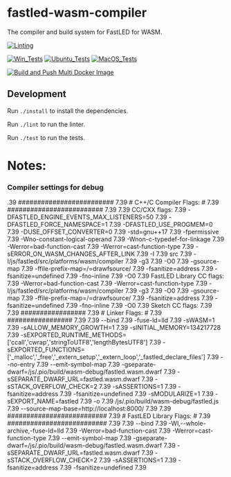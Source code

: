 # fastled-wasm-compiler

The compiler and build system for FastLED for WASM.

[![Linting](https://github.com/zackees/fastled-wasm-compiler/actions/workflows/lint.yml/badge.svg)](https://github.com/zackees/fastled-wasm-compiler/actions/workflows/lint.yml)

[![Win_Tests](https://github.com/zackees/fastled-wasm-compiler/actions/workflows/test_win.yml/badge.svg)](https://github.com/zackees/fastled-wasm-compiler/actions/workflows/test_win.yml)
[![Ubuntu_Tests](https://github.com/zackees/fastled-wasm-compiler/actions/workflows/test_ubuntu.yml/badge.svg)](https://github.com/zackees/fastled-wasm-compiler/actions/workflows/test_ubuntu.yml)
[![MacOS_Tests](https://github.com/zackees/fastled-wasm-compiler/actions/workflows/test_macos.yml/badge.svg)](https://github.com/zackees/fastled-wasm-compiler/actions/workflows/test_macos.yml)

[![Build and Push Multi Docker Image](https://github.com/zackees/fastled-wasm-compiler/actions/workflows/build_multi_docker_image.yml/badge.svg)](https://github.com/zackees/fastled-wasm-compiler/actions/workflows/build_multi_docker_image.yml)


## Development

Run `./install` to install the dependencies.

Run `./lint` to run the linter.

Run `./test` to run the tests.


# Notes:

### Compiler settings for debug

.39 #########################
7.39 # C++/C Compiler Flags: #
7.39 #########################
7.39
7.39 CC/CXX flags:
7.39   -DFASTLED_ENGINE_EVENTS_MAX_LISTENERS=50
7.39   -DFASTLED_FORCE_NAMESPACE=1
7.39   -DFASTLED_USE_PROGMEM=0
7.39   -DUSE_OFFSET_CONVERTER=0
7.39   -std=gnu++17
7.39   -fpermissive
7.39   -Wno-constant-logical-operand
7.39   -Wnon-c-typedef-for-linkage
7.39   -Werror=bad-function-cast
7.39   -Werror=cast-function-type
7.39   -sERROR_ON_WASM_CHANGES_AFTER_LINK
7.39   -I
7.39   src
7.39   -I/js/fastled/src/platforms/wasm/compiler
7.39   -g3
7.39   -O0
7.39   -gsource-map
7.39   -ffile-prefix-map=/=drawfsource/
7.39   -fsanitize=address
7.39   -fsanitize=undefined
7.39   -fno-inline
7.39   -O0
7.39 FastLED Library CC flags:
7.39   -Werror=bad-function-cast
7.39   -Werror=cast-function-type
7.39   -I/js/fastled/src/platforms/wasm/compiler
7.39   -g3
7.39   -O0
7.39   -gsource-map
7.39   -ffile-prefix-map=/=drawfsource/
7.39   -fsanitize=address
7.39   -fsanitize=undefined
7.39   -fno-inline
7.39   -O0
7.39 Sketch CC flags:
7.39
7.39 #################
7.39 # Linker Flags: #
7.39 #################
7.39
7.39   --bind
7.39   -fuse-ld=lld
7.39   -sWASM=1
7.39   -sALLOW_MEMORY_GROWTH=1
7.39   -sINITIAL_MEMORY=134217728
7.39   -sEXPORTED_RUNTIME_METHODS=['ccall','cwrap','stringToUTF8','lengthBytesUTF8']
7.39   -sEXPORTED_FUNCTIONS=['_malloc','_free','_extern_setup','_extern_loop','_fastled_declare_files']
7.39   --no-entry
7.39   --emit-symbol-map
7.39   -gseparate-dwarf=/js/.pio/build/wasm-debug/fastled.wasm.dwarf
7.39   -sSEPARATE_DWARF_URL=fastled.wasm.dwarf
7.39   -sSTACK_OVERFLOW_CHECK=2
7.39   -sASSERTIONS=1
7.39   -fsanitize=address
7.39   -fsanitize=undefined
7.39   -sMODULARIZE=1
7.39   -sEXPORT_NAME=fastled
7.39   -o
7.39   /js/.pio/build/wasm-debug/fastled.js
7.39   --source-map-base=http://localhost:8000/
7.39
7.39 ##########################
7.39 # FastLED Library Flags: #
7.39 ##########################
7.39
7.39   --bind
7.39   -Wl,--whole-archive,-fuse-ld=lld
7.39   -Werror=bad-function-cast
7.39   -Werror=cast-function-type
7.39   --emit-symbol-map
7.39   -gseparate-dwarf=/js/.pio/build/wasm-debug/fastled.wasm.dwarf
7.39   -sSEPARATE_DWARF_URL=fastled.wasm.dwarf
7.39   -sSTACK_OVERFLOW_CHECK=2
7.39   -sASSERTIONS=1
7.39   -fsanitize=address
7.39   -fsanitize=undefined
7.39